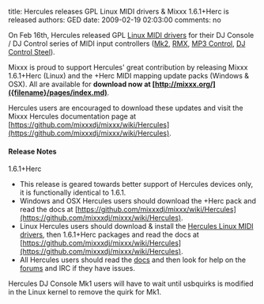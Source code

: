 title: Hercules releases GPL Linux MIDI drivers & Mixxx 1.6.1+Herc is released
authors: GED
date: 2009-02-19 02:03:00
comments: no

On Feb 16th, Hercules released GPL [Linux MIDI drivers](http://ts.hercules.com/eng/index.php?pg=view_files&gid=2&fid=28&pid=215&cid=1#section1) for their DJ Console / DJ Control series of MIDI input controllers ([Mk2](http://www.hercules.com/us/DJ-Music/bdd/p/12/dj-console-mk2-virtualdj-djc-ed/), [RMX](http://www.hercules.com/us/DJ-Music/bdd/p/62/dj-console-rmx/), [MP3 Control](http://www.hercules.com/us/DJ-Music/bdd/p/14/dj-control-mp3/), [DJ Control Steel](http://www.hercules.com/us/DJ-Music/bdd/p/83/dj-control-steel/)).

Mixxx is proud to support Hercules' great contribution by releasing Mixxx 1.6.1+Herc (Linux) and the +Herc MIDI mapping update packs (Windows & OSX).
All are available for **download now at [http://mixxx.org/]({filename}/pages/index.md)**.

Hercules users are encouraged to download these updates and visit the Mixxx Hercules documentation page at [https://github.com/mixxxdj/mixxx/wiki/Hercules](https://github.com/mixxxdj/mixxx/wiki/Hercules).

#### Release Notes

1.6.1+Herc

-   This release is geared towards better support of Hercules devices only, it is functionally identical to 1.6.1.
-   Windows and OSX Hercules users should download the +Herc pack and read the docs at [https://github.com/mixxxdj/mixxx/wiki/Hercules](https://github.com/mixxxdj/mixxx/wiki/Hercules).
-   Linux Hercules users should download & install the [Hercules Linux MIDI drivers](http://ts.hercules.com/eng/index.php?pg=view_files&gid=2&fid=28&pid=215&cid=1#section1), then 1.6.1+Herc packages  and read the docs at [https://github.com/mixxxdj/mixxx/wiki/Hercules](https://github.com/mixxxdj/mixxx/wiki/Hercules).
-   All Hercules users should read the [docs](https://github.com/mixxxdj/mixxx/wiki/Hercules) and then look for help on the [forums](http://www.mixxx.org/forums/) and IRC if they have issues.

Hercules DJ Console Mk1 users will have to wait until usbquirks is modified in the Linux kernel to remove the quirk for Mk1.
